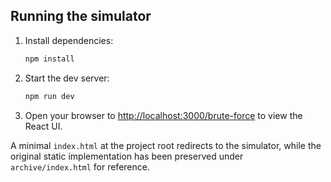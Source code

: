 ## Running the simulator

1. Install dependencies:

   ```bash
   npm install
   ```

2. Start the dev server:

   ```bash
   npm run dev
   ```

3. Open your browser to <http://localhost:3000/brute-force> to view the React UI.

A minimal `index.html` at the project root redirects to the simulator, while the original static implementation has been preserved under `archive/index.html` for reference.
